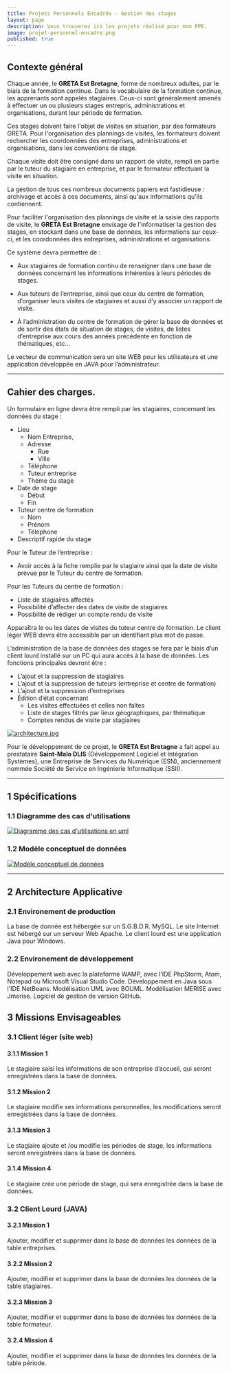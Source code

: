 ```yaml
---
title: Projets Personnels Encadrés - Gestion des stages
layout: page
description: Vous trouverez ici les projets réalisé pour mon PPE.
image: projet-personnel-encadre.png
published: true
---
```


## Contexte général

Chaque année, le **GRETA Est Bretagne**, forme de nombreux adultes, par le biais de la formation continue. Dans le vocabulaire de la formation continue, les apprenants sont appelés stagiaires. Ceux-ci sont généralement amenés à effectuer un ou plusieurs stages entrepris, administrations et organisations, durant leur période de formation.

Ces stages doivent faire l'objet de visites en situation, par des formateurs GRETA. Pour l'organisation des plannings de visites, les formateurs doivent rechercher les coordonnées des entreprises, administrations et organisations, dans les conventions de stage.

Chaque visite doit être consigné dans un rapport de visite, rempli en partie par le tuteur du stagiaire en entreprise, et par le formateur effectuant la visite en situation.

La gestion de tous ces nombreux documents papiers est fastidieuse : archivage et accès à ces documents, ainsi qu'aux informations qu'ils contiennent.

Pour faciliter l'organisation des plannings de visite et la saisie des rapports de visite, le **GRETA Est Bretagne**  envisage de l'informatiser la gestion des stages, en stockant dans une base de données, les informations sur ceux-ci, et les coordonnées des entreprises, administrations et organisations.

Ce système devra permettre de :

* Aux stagiaires de formation continu de renseigner dans une base de données concernant les informations inhérentes à leurs périodes de stages.

* Aux tuteurs de l’entreprise, ainsi que ceux du centre de formation, d’organiser leurs visites de stagiaires et aussi d’y associer un rapport de visite.

* À l’administration du centre de formation de gérer la base de données et de sortir des états de situation de stages, de visites, de listes d’entreprise aux cours des années précédente en fonction de thématiques, etc… 

Le vecteur de communication sera un site WEB pour les utilisateurs et une application développée en JAVA pour l’administrateur.

----

## Cahier des charges.

Un formulaire en ligne devra être rempli par les stagiaires, concernant les données du stage :
*	Lieu
	*	Nom Entreprise,
	*	Adresse
		*	Rue
		*	Ville
	*	Téléphone
	*	Tuteur entreprise
	*	Thème du stage
*	Date de stage
	*	Début
	*	Fin
*	Tuteur centre de formation
	*	Nom
	*	Prénom
	*	Téléphone
*	Descriptif rapide du stage

Pour le Tuteur de l’entreprise :
*	Avoir accès à la fiche remplie par le stagiaire ainsi que la date de visite prévue par le Tuteur du centre de formation.

Pour les Tuteurs du centre de formation :
*	Liste de stagiaires affectés
*	Possibilité d’affecter des dates de visite de stagiaires
*	Possibilité de rédiger un compte rendu de visite

Apparaîtra le ou les dates de visites du tuteur centre de formation.
Le client léger WEB devra être accessible par un identifiant plus mot de passe.

L’administration de la base de données des stages se fera par le biais d’un client lourd installé sur un PC qui aura accès à la base de données.
Les fonctions principales devront être :
*	L’ajout et la suppression de stagiaires
*	L’ajout et la suppression de tuteurs (entreprise et centre de formation)
*	L’ajout et la suppression d’entreprises
*	Édition d’état concernant
	*	Les visites effectuées et celles non faîtes
	*	Liste de stages filtrés par lieux géographiques, par thématique
	*	Comptes rendus de visite par stagiaires
	
<a href="{{site.url}}/content/architecture.jpg" data-featherlight="image">![architecture.jpg]({{site.url}}/content/architecture.jpg)</a>

Pour le développement de ce projet, le **GRETA Est Bretagne** a fait appel au prestataire **Saint-Malo DLIS** (Développement Logiciel et Intégration Systèmes), une Entreprise de Services du Numérique (ESN), anciennement nommée Société de Service en Ingénierie Informatique (SSII).

----

## 1 Spécifications

### 1.1 Diagramme des cas d'utilisations
<a href="{{site.url}}/content/UML.png" data-featherlight="image">![Diagramme des cas d'utilisations en uml]({{site.url}}/content/UML.png)</a>


### 1.2 Modèle conceptuel de données
<a href="{{site.url}}/content/MCD.png" data-featherlight="image">![Modèle conceptuel de données]({{site.url}}/content/MCD.png)</a>

----

## 2 Architecture Applicative

### 2.1	Environement de production

La base de donnée est hébergée sur un S.G.B.D.R. MySQL.
Le site Internet est hébergé sur un serveur Web Apache.
Le client lourd est une application Java pour Windows.

### 2.2	Environement de développement

Développement web avec la plateforme WAMP, avec l'IDE PhpStorm, Atom, Notepad ou Microsoft Visual Studio Code.
Développement en Java sous l'IDE NetBeans.
Modélisation UML avec BOUML.
Modélisation MERISE avec Jmerise.
Logiciel de gestion de version   GitHub.



## 3	Missions Envisageables

### 3.1	Client léger (site web)

#### 3.1.1	Mission 1

Le stagiaire saisi les informations de son entreprise d’accueil, qui seront enregistrées dans la base de données.

#### 3.1.2	Mission 2

Le stagiaire modifie ses informations personnelles, les modifications seront enregistrées dans la base de données.

#### 3.1.3	Mission 3
Le stagiaire ajoute et /ou modifie les périodes de stage, les informations seront enregistrées dans la base de données.

#### 3.1.4	Mission 4

Le stagiaire crée une période de stage, qui sera enregistrée dans la base de données.

### 3.2	Client Lourd (JAVA)

#### 3.2.1	Mission 1

Ajouter, modifier et supprimer dans la base de données les données de la table entreprises.

#### 3.2.2	Mission 2

Ajouter, modifier et supprimer dans la base de données les données de la table stagiaires.

#### 3.2.3	Mission 3

Ajouter, modifier et supprimer dans la base de données les données de la table formateur.

#### 3.2.4	Mission 4

Ajouter, modifier et supprimer dans la base de données les données de la table période.




